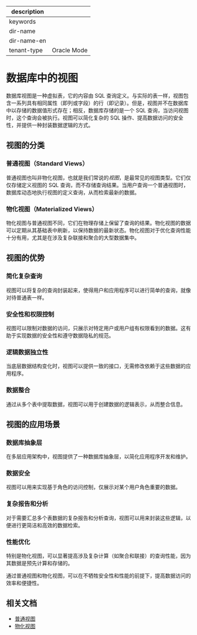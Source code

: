 |description||
|---|---|
|keywords||
|dir-name||
|dir-name-en||
|tenant-type|Oracle Mode|

# 数据库中的视图

数据库视图是一种虚拟表，它的内容由 SQL 查询定义。与实际的表一样，视图包含一系列具有相同属性（即列或字段）的行（即记录）。但是，视图并不在数据库中以存储的数据值形式存在；相反，数据库存储的是一个 SQL 查询，当访问视图时，这个查询会被执行。视图可以简化复杂的 SQL 操作、提高数据访问的安全性，并提供一种封装数据逻辑的方式。

## 视图的分类

### 普通视图（Standard Views）

普通视图也叫非物化视图，也就是我们常说的*视图*，是最常见的视图类型。它们仅仅存储定义视图的 SQL 查询，而不存储查询结果。当用户查询一个普通视图时，数据库动态地执行视图的定义查询，从而检索最新的数据。

### 物化视图（Materialized Views）

物化视图与普通视图不同，它们在物理存储上保留了查询的结果。物化视图的数据可以定期从其基础表中刷新，以保持数据的最新状态。物化视图对于优化查询性能十分有用，尤其是在涉及复杂联接和聚合的大型数据集中。

## 视图的优势

### 简化复杂查询

视图可以将复杂的查询封装起来，使得用户和应用程序可以进行简单的查询，就像对待普通表一样。

### 安全性和权限控制

视图可以限制对数据的访问，只展示对特定用户或用户组有权限看到的数据。这有助于实现数据的安全性和遵守数据隐私的规范。

### 逻辑数据独立性

当底层数据结构变化时，视图可以提供一致的接口，无需修改依赖于这些数据的应用程序。

### 数据整合

通过从多个表中提取数据，视图可以用于创建数据的逻辑表示，从而整合信息。

## 视图的应用场景

### 数据库抽象层

在多层应用架构中，视图提供了一种数据库抽象层，以简化应用程序开发和维护。

### 数据安全

视图可以用来实现基于角色的访问控制，仅展示对某个用户角色重要的数据。

### 复杂报告和分析

对于需要汇总多个表数据的复杂报告和分析查询，视图可以用来封装这些逻辑，以便进行更简洁和高效的数据检索。

### 性能优化

特别是物化视图，可以显著提高涉及复杂计算（如聚合和联接）的查询性能，因为其数据是预先计算和存储的。

通过普通视图和物化视图，可以在不牺牲安全性和性能的前提下，提高数据访问的效率和便捷性。

## 相关文档

- [普通视图](150.standard-view-of-oracle-mode/100.standard-view-overview-of-oracle-mode.md)
- [物化视图](200.materialized-view-of-oracle-mode.md/100.materialized-view-overview-of-oracle-mode.md)

